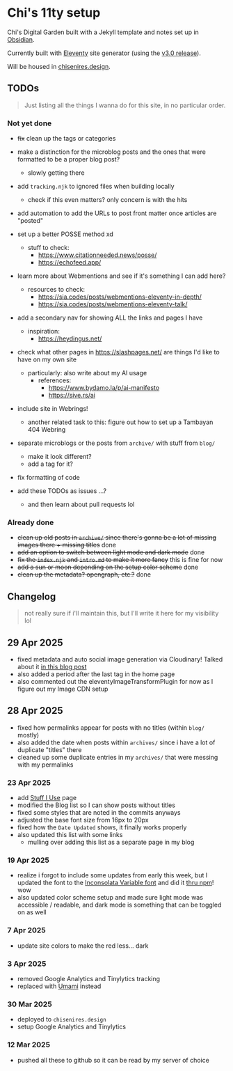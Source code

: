 # Chi's 11ty setup

Chi's Digital Garden built with a Jekyll template and notes set up in [Obsidian](https://obsidian.md).

Currently built with [Eleventy](https://www.11ty.dev/) site generator (using the [v3.0 release](https://github.com/11ty/eleventy/releases/tag/v3.0.0)).

Will be housed in [chisenires.design](https://chisenires.design).

## TODOs

> Just listing all the things I wanna do for this site, in no particular order.
### Not yet done
- ~~fix~~ clean up the tags or categories

- make a distinction for the microblog posts and the ones that were formatted to be a proper blog post?
  - slowly getting there
- add `tracking.njk` to ignored files when building locally
  - check if this even matters? only concern is with the hits
- add automation to add the URLs to post front matter once articles are "posted"
- set up a better POSSE method xd
  - stuff to check:
    - https://www.citationneeded.news/posse/
    - https://echofeed.app/
- learn more about Webmentions and see if it's something I can add here?
  - resources to check:
    - https://sia.codes/posts/webmentions-eleventy-in-depth/
    - https://sia.codes/posts/webmentions-eleventy-talk/
- add a secondary nav for showing ALL the links and pages I have
  - inspiration:
    - https://heydingus.net/
- check what other pages in https://slashpages.net/ are things I'd like to have on my own site
  - particularly: also write about my AI usage
    - references:
      - https://www.bydamo.la/p/ai-manifesto
      - https://sive.rs/ai
- include site in Webrings!
  - another related task to this: figure out how to set up a Tambayan 404 Webring
- separate microblogs or the posts from `archive/` with stuff from `blog/`
  - make it look different?
  - add a tag for it?
- fix formatting of code
- add these TODOs as issues ...?
  - and then learn about pull requests lol

### Already done
- ~~clean up old posts in `archive/` since there's gonna be a lot of missing images there + missing titles~~ done
- ~~add an option to switch between light mode and dark mode~~ done
- ~~fix the `index.njk` and `intro.md` to make it more fancy~~ this is fine for now
- ~~add a sun or moon depending on the setup color scheme~~ done
- ~~clean up the metadata? opengraph, etc.?~~ done

## Changelog

> not really sure if i'll maintain this, but I'll write it here for my visibility lol
## 29 Apr 2025
- fixed metadata and auto social image generation via Cloudinary! Talked about it [in this blog post](https://chisenires.design/blog/finally-fixed-the-metadata-generation-and-the-auto-social-images/)
- also added a period after the last tag in the home page
- also commented out the eleventyImageTransformPlugin for now as I figure out my Image CDN setup

## 28 Apr 2025
- fixed how permalinks appear for posts with no titles (within `blog/` mostly)
- also added the date when posts within `archives/` since i have a lot of duplicate "titles"  there
- cleaned up some duplicate entries in my `archives/` that were messing with my permalinks

### 23 Apr 2025
- add [Stuff I Use](https://chisenires.design/stuff-i-use/) page
- modified the Blog list so I can show posts without titles
- fixed some styles that are noted in the commits anyways
- adjusted the base font size from 16px to 20px
- fixed how the `Date Updated` shows, it finally works properly
- also updated this list with some links
  - mulling over adding this list as a separate page in my blog

### 19 Apr 2025
- realize i forgot to include some updates from early this week, but I updated the font to the [Inconsolata Variable font](https://levien.com/type/myfonts/inconsolata.html) and did it [thru npm](https://fontsource.org/fonts/inconsolata)! wow
- also updated color scheme setup and made sure light mode was accessible / readable, and dark mode is something that can be toggled on as well

### 7 Apr 2025
- update site colors to make the red less... dark

### 3 Apr 2025
- removed Google Analytics and Tinylytics tracking
- replaced with [Umami](https://umami.is/) instead

### 30 Mar 2025
- deployed to `chisenires.design`
- setup Google Analytics and Tinylytics

### 12 Mar 2025
- pushed all these to github so it can be read by my server of choice
